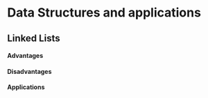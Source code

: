 # Data Structures and applications

## Linked Lists
#### Advantages
#### Disadvantages
#### Applications


